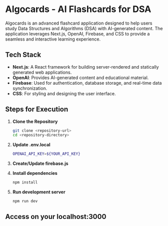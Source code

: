 # Algocards - AI Flashcards for DSA

Algocards is an advanced flashcard application designed to help users study Data Structures and Algorithms (DSA) with AI-generated content. The application leverages Next.js, OpenAI, Firebase, and CSS to provide a seamless and interactive learning experience.

## Tech Stack

- **Next.js**: A React framework for building server-rendered and statically generated web applications.
- **OpenAI**: Provides AI-generated content and educational material.
- **Firebase**: Used for authentication, database storage, and real-time data synchronization.
- **CSS**: For styling and designing the user interface.

## Steps for Execution

1. **Clone the Repository**
   ```bash
   git clone <repository-url>
   cd <repository-directory>

2. **Update .env.local**
   ```bash
   OPENAI_API_KEY=${YOUR_API_KEY}

3. **Create/Update firebase.js**
   
4. **Install dependencies**
   ```bash
   npm install

5. **Run development server**
   ```bash
   npm run dev


## Access on your localhost:3000
